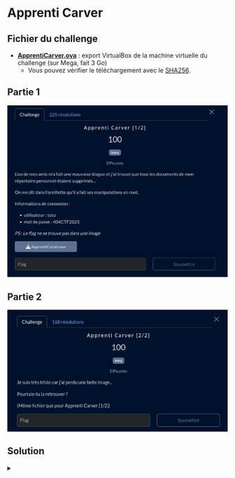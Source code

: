 # Apprenti Carver

## Fichier du challenge

* [**ApprentiCarver.ova**](https://mega.nz/file/5cxCzJJa#znpLKUi2HvTEZg0Ty21XLwiFSYYE0wn44-WI7S2LY5k) : export VirtualBox de la machine virtuelle du challenge (sur Mega, fait 3 Go)
  * Vous pouvez vérifier le téléchargement avec le [SHA256](sha256-ova.sum).

## Partie 1

![challenge](challenge1.png)

## Partie 2

![challenge](challenge2.png)

<h2>Solution</h2>

<details>
<summary></summary>

> [!IMPORTANT]
> Bien que j'ai réussi à flag sur ce challenge, je **déconseille fortement** la méthode suivante. Des points d'informations supplémentaires seront ajoutées sur chaque étape pour expliquer les erreurs à ne pas commettre.

> [!TIP]
> Une méthode de résolution plus fiable serait d'utiliser [Autopsy](https://www.autopsy.com/), un logiciel de référence pour l'analyse forensique. Il permet d'analyser un dump dique ou un disque de machine virtuelle sans risquer d'écraser des données.


## Partie 1

* On télécharge l'OVA.
* C'est un fichier d'export de machine virtuelle. On l'importe dans VirtualBox.
* On démarre la VM. On s'identifie avec les identifiants fournis dans l'énoncé.
    > [!WARNING]
    > Première erreur ici : ne pas faire de snapshot avant de démarrer la VM. En effet, toute opération dans la VM risque d'écraser des données importantes. Dans ce cas, ça n'est pas dramatique car on peut toujours réimporter l'OVA, mais c'est une erreur critique autrement, car chaque octet est une preuve potentielle dans une enquête forensique.
* Premier réflexe :
    ```bash
    history
    ```
    ... rien.
* L'énoncé fait mention du compte root... D'où en premier réflexe :
    ```bash
    sudo -s
    ```
    ... mais l'utilisateur n'est pas sudoer.
* Tentons :
    ```bash
    su -
    ```
    On nous demande le mot de passe root. On tente le mot de passe indiqué dans l'énoncé, bingo.
* Rebelote :
    ```bash
    history
    ```
    ... oh, un flag, déjà ?


## Partie 2

> [!NOTE]
> Étant familler avec le duo testdisk/photorec (qui m'a déjà rendu bien des services), je me suis concentré sur l'utilisation de ces outils. J'ai pu apprendre à l'occasion de ce challenge que ces outils ne sont pas adaptés pour des disques de machine virtuelle.

* On dégaine testdisk.
  * Il ne reconnaît pas le fichier vmdk...
  * On tente alors de l'utiliser dans la VM directement :
    ```bash
    su -
    testdisk
    ```
  * On sélectionne le disque dur virtuel, puis "Advanced", et on parcourt les fichiers... Rien.
* La suite logique ? PhotoRec
    ```bash
    su -
    photorec
    ```
* On sélectionne le disque dur virtuel, puis "File Opt" pour sélectionner les types png et jpg uniquement.
* On lance la recherche, avec comme répertoire de destination... Un dossier *dans la VM*.
    > [!CAUTION]
    > **Ne faites jamais ceci.** Le risque est d'écraser les fichiers que l'on souhaite récupérer, en écrivant sur les secteurs non alloués.
    * Opération terminé. Tiens, c'est bizarre, la VM rame. Ah, le disque est plein. Bon, on redémarre la VM.
    * Ah ben non, elle démarre plus. Oups. <ins>Évidemment, on a omis de prendre un snapshot</ins>... C'est à ça que servent les CTF !
* On réimporte l'OVA. Cette fois, on va prendre comme destination un disque dur qui traîne dans le placard.
* Arf, les guest additions ne sont pas installées.
  * On installe les guest additions... Ah, il manque les paquets pour la compilation du noyau. On installe le tout. *Pourvu que ça n'écrase pas les fichiers perdus...*
  * On relance les guest additions, on ajoute notre utilisateur au groupe vboxsf, on configure un dossier partagé permanent et on redémarre la VM.
* On relance PhotoRec, on sélectionne le disque dur virtuel, on sélectionne les types png et jpg uniquement, on lance la recherche, avec comme répertoire de destination le dossier partagé.
* Ouch, ça fait beaucoup de fichiers trouvés. On va devoir les filtrer.
* On filtre par taille pour commencer... Après 3 dossier parcourus... Oh, une photo de fusée avec du texte !
  Ah, bah voilà le flag.

</details>

